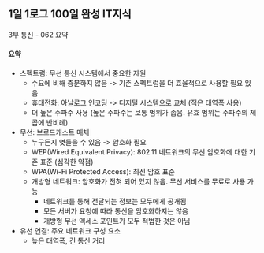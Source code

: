 ## 1일 1로그 100일 완성 IT지식

3부 통신 - 062 요약

#### 요약

- 스펙트럼: 무선 통신 시스템에서 중요한 자원
  - 수요에 비해 충분하지 않음 -> 기존 스펙트럼을 더 효율적으로 사용할 필요 있음
  - 휴대전화: 아날로그 인코딩 -> 디지털 시스템으로 교체 (적은 대역폭 사용)
  - 더 높은 주파수 사용 (높은 주파수는 보통 범위가 좁음. 유효 범위는 주파수의 제곱에 반비례)
- 무선: 브로드캐스트 매체
  - 누구든지 엿들을 수 있음 -> 암호화 필요
  - WEP(Wired Equivalent Privacy): 802.11 네트워크의 무선 암호화에 대한 기존 표준 (심각한 약점)
  - WPA(Wi-Fi Protected Access): 최신 암호 표준
  - 개방형 네트워크: 암호화가 전혀 되어 있지 않음. 무선 서비스를 무료로 사용 가능
    - 네트워크를 통해 전달되는 정보는 모두에게 공개됨
    - 모든 서버가 요청에 따라 통신을 암호화하지는 않음
    - 개방형 무선 액세스 포인트가 모두 적법한 것은 아님
- 유선 연결: 주요 네트워크 구성 요소
  - 높은 대역폭, 긴 통신 거리
